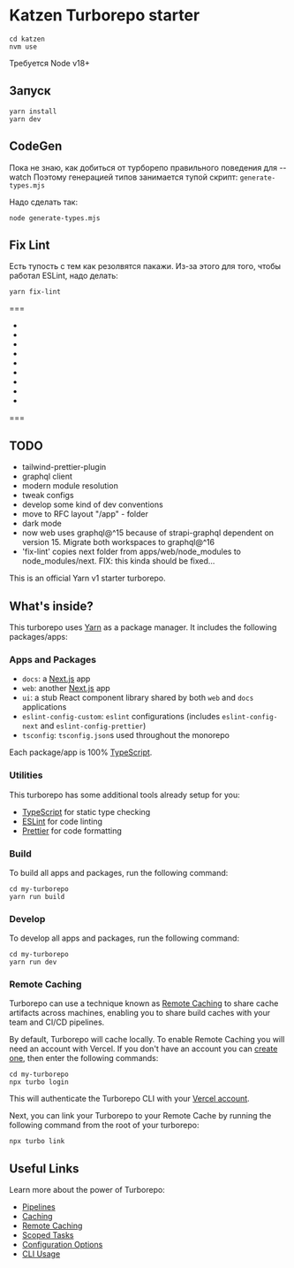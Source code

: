 # Katzen Turborepo starter

```
cd katzen
nvm use
```

Требуется Node v18+

## Запуск

```
yarn install
yarn dev
```

## CodeGen

Пока не знаю, как добиться от турборепо правильного поведения для --watch
Поэтому генерацией типов занимается тупой скрипт: `generate-types.mjs`

Надо сделать так:

```
node generate-types.mjs
```

## Fix Lint

Есть тупость с тем как резолвятся пакажи. Из-за этого для того, чтобы работал ESLint, надо делать:

```
yarn fix-lint
```

===

-
-
-
-
-
-
-
-
-

===

## TODO

- tailwind-prettier-plugin
- graphql client
- modern module resolution
- tweak configs
- develop some kind of dev conventions
- move to RFC layout "/app" - folder
- dark mode
- now web uses graphql@^15 because of strapi-graphql dependent on version 15. Migrate both workspaces to graphql@^16
- 'fix-lint' copies next folder from apps/web/node_modules to node_modules/next. FIX: this kinda should be fixed...

This is an official Yarn v1 starter turborepo.

## What's inside?

This turborepo uses [Yarn](https://classic.yarnpkg.com/) as a package manager. It includes the following packages/apps:

### Apps and Packages

- `docs`: a [Next.js](https://nextjs.org) app
- `web`: another [Next.js](https://nextjs.org) app
- `ui`: a stub React component library shared by both `web` and `docs` applications
- `eslint-config-custom`: `eslint` configurations (includes `eslint-config-next` and `eslint-config-prettier`)
- `tsconfig`: `tsconfig.json`s used throughout the monorepo

Each package/app is 100% [TypeScript](https://www.typescriptlang.org/).

### Utilities

This turborepo has some additional tools already setup for you:

- [TypeScript](https://www.typescriptlang.org/) for static type checking
- [ESLint](https://eslint.org/) for code linting
- [Prettier](https://prettier.io) for code formatting

### Build

To build all apps and packages, run the following command:

```
cd my-turborepo
yarn run build
```

### Develop

To develop all apps and packages, run the following command:

```
cd my-turborepo
yarn run dev
```

### Remote Caching

Turborepo can use a technique known as [Remote Caching](https://turborepo.org/docs/core-concepts/remote-caching) to share cache artifacts across machines, enabling you to share build caches with your team and CI/CD pipelines.

By default, Turborepo will cache locally. To enable Remote Caching you will need an account with Vercel. If you don't have an account you can [create one](https://vercel.com/signup), then enter the following commands:

```
cd my-turborepo
npx turbo login
```

This will authenticate the Turborepo CLI with your [Vercel account](https://vercel.com/docs/concepts/personal-accounts/overview).

Next, you can link your Turborepo to your Remote Cache by running the following command from the root of your turborepo:

```
npx turbo link
```

## Useful Links

Learn more about the power of Turborepo:

- [Pipelines](https://turborepo.org/docs/core-concepts/pipelines)
- [Caching](https://turborepo.org/docs/core-concepts/caching)
- [Remote Caching](https://turborepo.org/docs/core-concepts/remote-caching)
- [Scoped Tasks](https://turborepo.org/docs/core-concepts/scopes)
- [Configuration Options](https://turborepo.org/docs/reference/configuration)
- [CLI Usage](https://turborepo.org/docs/reference/command-line-reference)
